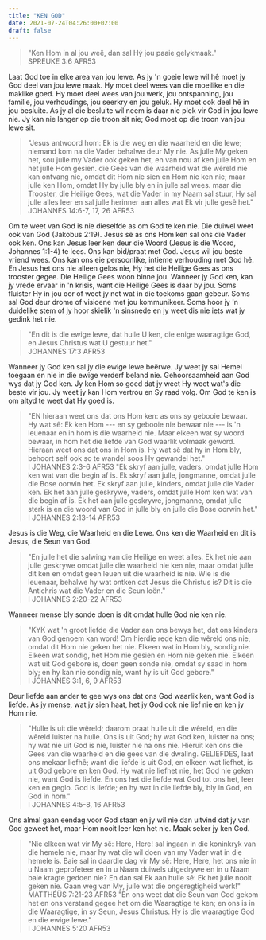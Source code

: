 ```yaml
---
title: "KEN GOD"
date: 2021-07-24T04:26:00+02:00
draft: false
---
```

> "Ken Hom in al jou weë, dan sal Hý jou paaie gelykmaak."  
> ‭‭SPREUKE‬ ‭3:6‬ ‭AFR53‬‬

Laat God toe in elke area van jou lewe. As jy 'n goeie lewe wil hê moet jy God deel van jou lewe maak. Hy moet deel wees van die moeilike en die maklike goed. Hy moet deel wees van jou werk, jou ontspanning, jou familie, jou verhoudings, jou seerkry en jou geluk. Hy moet ook deel hê in jou besluite. As jy al die besluite wil neem is daar nie plek vir God in jou lewe nie. Jy kan nie langer op die troon sit nie; God moet op die troon van jou lewe sit.
> "Jesus antwoord hom: Ek is die weg en die waarheid en die lewe; niemand kom na die Vader behalwe deur My nie. As julle My geken het, sou julle my Vader ook geken het, en van nou af ken julle Hom en het julle Hom gesien. die Gees van die waarheid wat die wêreld nie kan ontvang nie, omdat dit Hom nie sien en Hom nie ken nie; maar julle ken Hom, omdat Hy by julle bly en in julle sal wees. maar die Trooster, die Heilige Gees, wat die Vader in my Naam sal stuur, Hy sal julle alles leer en sal julle herinner aan alles wat Ek vir julle gesê het."  
> ‭‭JOHANNES‬ ‭14:6-7, 17, 26‬ ‭AFR53‬‬

Om te weet van God is nie dieselfde as om God te ken nie. Die duiwel weet ook van God (Jakobus 2:19). Jesus sê as ons Hom ken sal ons die Vader ook ken. Ons kan Jesus leer ken deur die Woord (Jesus is die Woord, Johannes 1:1-4) te lees. Ons kan bid/praat met God. Jesus wil jou beste vriend wees. Ons kan ons eie persoonlike, intieme verhouding met God hê. En Jesus het ons nie alleen gelos nie, Hy het die Heilige Gees as ons trooster gegee. Die Heilige Gees woon binne jou. Wanneer jy God ken, kan jy vrede ervaar in 'n krisis, want die Heilige Gees is daar by jou. Soms fluister Hy in jou oor of weet jy net wat in die toekoms gaan gebeur. Soms sal God deur drome of visioene met jou kommunikeer. Soms hoor jy 'n duidelike stem of jy hoor skielik 'n sinsnede en jy weet dis nie iets wat jy gedink het nie.
> "En dit is die ewige lewe, dat hulle U ken, die enige waaragtige God, en Jesus Christus wat U gestuur het."  
> ‭‭JOHANNES‬ ‭17:3‬ ‭AFR53‬‬

Wanneer jy God ken sal jy die ewige lewe beërwe. Jy weet jy sal Hemel toegaan en nie in die ewige verderf beland nie. Gehoorsaamheid aan God wys dat jy God ken. Jy ken Hom so goed dat jy weet Hy weet wat's die beste vir jou. Jy weet jy kan Hom vertrou en Sy raad volg. Om God te ken is om altyd te weet dat Hy goed is.
> "EN hieraan weet ons dat ons Hom ken: as ons sy gebooie bewaar. Hy wat sê: Ek ken Hom --- en sy gebooie nie bewaar nie --- is 'n leuenaar en in hom is die waarheid nie. Maar elkeen wat sy woord bewaar, in hom het die liefde van God waarlik volmaak geword. Hieraan weet ons dat ons in Hom is. Hy wat sê dat hy in Hom bly, behoort self ook so te wandel soos Hy gewandel het."  
> ‭‭I JOHANNES‬ ‭2:3-6‬ ‭AFR53‬‬
> "Ek skryf aan julle, vaders, omdat julle Hom ken wat van die begin af is. Ek skryf aan julle, jongmanne, omdat julle die Bose oorwin het. Ek skryf aan julle, kinders, omdat julle die Vader ken. Ek het aan julle geskrywe, vaders, omdat julle Hom ken wat van die begin af is. Ek het aan julle geskrywe, jongmanne, omdat julle sterk is en die woord van God in julle bly en julle die Bose oorwin het."  
> ‭‭I JOHANNES‬ ‭2:13-14‬ ‭AFR53‬‬

Jesus is die Weg, die Waarheid en die Lewe. Ons ken die Waarheid en dit is Jesus, die Seun van God.
> "En julle het die salwing van die Heilige en weet alles. Ek het nie aan julle geskrywe omdat julle die waarheid nie ken nie, maar omdat julle dit ken en omdat geen leuen uit die waarheid is nie. Wie is die leuenaar, behalwe hy wat ontken dat Jesus die Christus is? Dit is die Antichris wat die Vader en die Seun loën."  
> ‭‭I JOHANNES‬ ‭2:20-22‬ ‭AFR53‬‬

Wanneer mense bly sonde doen is dit omdat hulle God nie ken nie.
> "KYK wat 'n groot liefde die Vader aan ons bewys het, dat ons kinders van God genoem kan word! Om hierdie rede ken die wêreld ons nie, omdat dit Hom nie geken het nie. Elkeen wat in Hom bly, sondig nie. Elkeen wat sondig, het Hom nie gesien en Hom nie geken nie. Elkeen wat uit God gebore is, doen geen sonde nie, omdat sy saad in hom bly; en hy kan nie sondig nie, want hy is uit God gebore."  
> ‭‭I JOHANNES‬ ‭3:1, 6, 9‬ ‭AFR53‬‬

Deur liefde aan ander te gee wys ons dat ons God waarlik ken, want God is liefde. As jy mense, wat jy sien haat, het jy God ook nie lief nie en ken jy Hom nie.
> "Hulle is uit die wêreld; daarom praat hulle uit die wêreld, en die wêreld luister na hulle. Ons is uit God; hy wat God ken, luister na ons; hy wat nie uit God is nie, luister nie na ons nie. Hieruit ken ons die Gees van die waarheid en die gees van die dwaling. GELIEFDES, laat ons mekaar liefhê; want die liefde is uit God, en elkeen wat liefhet, is uit God gebore en ken God. Hy wat nie liefhet nie, het God nie geken nie, want God is liefde. En ons het die liefde wat God tot ons het, leer ken en geglo. God is liefde; en hy wat in die liefde bly, bly in God, en God in hom."  
> ‭‭I JOHANNES‬ ‭4:5-8, 16‬ ‭AFR53‬‬

Ons almal gaan eendag voor God staan en jy wil nie dan uitvind dat jy van God geweet het, maar Hom nooit leer ken het nie. Maak seker jy ken God.
> "Nie elkeen wat vir My sê: Here, Here! sal ingaan in die koninkryk van die hemele nie, maar hy wat die wil doen van my Vader wat in die hemele is. Baie sal in daardie dag vir My sê: Here, Here, het ons nie in u Naam geprofeteer en in u Naam duiwels uitgedrywe en in u Naam baie kragte gedoen nie? En dan sal Ek aan hulle sê: Ek het julle nooit geken nie. Gaan weg van My, julle wat die ongeregtigheid werk!"  
> ‭‭MATTHÉÜS‬ ‭7:21-23‬ ‭AFR53‬‬
> "En ons weet dat die Seun van God gekom het en ons verstand gegee het om die Waaragtige te ken; en ons is in die Waaragtige, in sy Seun, Jesus Christus. Hy is die waaragtige God en die ewige lewe."  
> ‭‭I JOHANNES‬ ‭5:20‬ ‭AFR53‬‬

